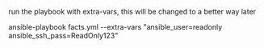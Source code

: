 

run the playbook with extra-vars, this will be changed to a better way later

ansible-playbook facts.yml --extra-vars "ansible_user=readonly ansible_ssh_pass=ReadOnly123"

